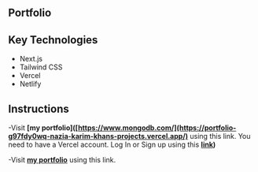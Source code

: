##  Portfolio

## Key Technologies
- Next.js
- Tailwind CSS
- Vercel
- Netlify

## Instructions

-Visit **[my portfolio]([https://www.mongodb.com/](https://portfolio-g97fdy0wq-nazia-karim-khans-projects.vercel.app/)** using this link. You need to have a Vercel account. Log In or Sign up using this
  **[link]([https://vercel.com/))**

-Visit **[my portfolio](https://resilient-dusk-05535c.netlify.app/)** using this link. 
  

